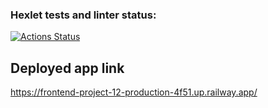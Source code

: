 ### Hexlet tests and linter status:
[![Actions Status](https://github.com/Omny/frontend-project-12/workflows/hexlet-check/badge.svg)](https://github.com/Omny/frontend-project-12/actions)

## Deployed app link
https://frontend-project-12-production-4f51.up.railway.app/